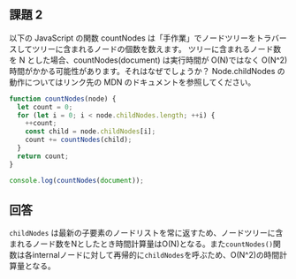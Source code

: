 ## 課題 2

以下の JavaScript の関数 countNodes は「手作業」でノードツリーをトラバースしてツリーに含まれるノードの個数を数えます。 ツリーに含まれるノード数を N とした場合、countNodes(document) は実行時間が O(N)ではなく O(N^2) 時間がかかる可能性があります。それはなぜでしょうか？ Node.childNodes の動作についてはリンク先の MDN のドキュメントを参照してください。

```javascript
function countNodes(node) {
  let count = 0;
  for (let i = 0; i < node.childNodes.length; ++i) {
    ++count;
    const child = node.childNodes[i];
    count += countNodes(child);
  }
  return count;
}

console.log(countNodes(document));
```

## 回答

`childNodes` は最新の子要素のノードリストを常に返すため、ノードツリーに含まれるノード数をNとしたとき時間計算量はO(N)となる。また`countNodes()`関数は各internalノードに対して再帰的に`childNodes`を呼ぶため、O(N^2)の時間計算量となる。
